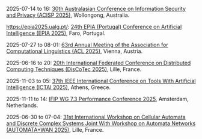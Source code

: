 2025-07-14 to 16: [30th Australasian Conference on Information Security and Privacy (ACISP 2025)](https://uow-ic2.github.io/acisp2025/), Wollongong, Australia.

https://epia2025.ualg.pt/: [24th EPIA (Portugal) Conference on Artificial Intelligence (EPIA 2025)](https://epia2025.ualg.pt/), Faro, Portugal.

2025-07-27 to 08-01: [63rd Annual Meeting of the Association for Computational Linguistics (ACL 2025)](https://2025.aclweb.org/), Vienna, Austria.

2025-06-16 to 20: [20th International Federated Conference on Distributed Computing Techniques (DisCoTec 2025)](https://www.discotec.org/2025/), Lille, France.

2025-11-03 to 05: [37th IEEE International Conference on Tools With Artificial Intelligence (ICTAI 2025)](https://easyconferences.eu/ictai2025/), Athens, Greece.

2025-11-11 to 14: [IFIP WG 7.3 Performance Conference 2025](https://performance2025.sciencesconf.org/), Amsterdam, Netherlands.

2025-06-30 to 07-04: [31st International Workshop on Cellular Automata and Discrete Complex Systems Joint With Workshop on Automata Networks (AUTOMATA+WAN 2025)](https://automata-wan-2025.univ-lille.fr/), Lille, France.

